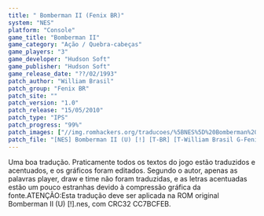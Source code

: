 ```yaml
---
title: " Bomberman II (Fenix BR)"
system: "NES"
platform: "Console"
game_title: "Bomberman II"
game_category: "Ação / Quebra-cabeças"
game_players: "3"
game_developer: "Hudson Soft"
game_publisher: "Hudson Soft"
game_release_date: "??/02/1993"
patch_author: "William Brasil"
patch_group: "Fenix BR"
patch_site: ""
patch_version: "1.0"
patch_release: "15/05/2010"
patch_type: "IPS"
patch_progress: "99%"
patch_images: ["//img.romhackers.org/traducoes/%5BNES%5D%20Bomberman%20II%20-%20Fenix%20BR%20-%201.png","//img.romhackers.org/traducoes/%5BNES%5D%20Bomberman%20II%20-%20Fenix%20BR%20-%202.png","//img.romhackers.org/traducoes/%5BNES%5D%20Bomberman%20II%20-%20Fenix%20BR%20-%203.png"]
patch_file: "[NES] Bomberman II (U) [!] [T-BR] [T-William Brasil G-Fenix BR] [V-1.0 P-99% A-2010].zip"
---
```

Uma boa tradução. Praticamente todos os textos do jogo estão traduzidos e acentuados, e os gráficos foram editados. Segundo o autor, apenas as palavras player, draw e time não foram traduzidas, e as letras acentuadas estão um pouco estranhas devido à compressão gráfica da fonte.ATENÇÃO:Esta tradução deve ser aplicada na ROM original Bomberman II (U) [!].nes, com CRC32 CC7BCFEB.